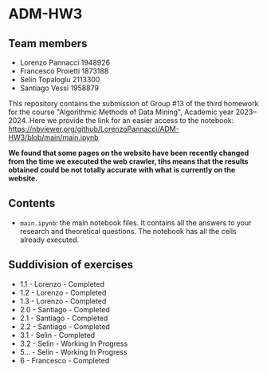 # ADM-HW3

## Team members
* Lorenzo Pannacci 1948926
* Francesco Proietti 1873188
* Selin Topaloglu 2113300
* Santiago Vessi 1958879

This repository contains the submission of Group #13 of the third homework for the course "Algorithmic Methods of Data Mining", Academic year 2023–2024.
Here we provide the link for an easier access to the notebook: https://nbviewer.org/github/LorenzoPannacci/ADM-HW3/blob/main/main.ipynb

**We found that some pages on the website have been recently changed from the time we executed the web crawler, tihs means that the results obtained could be not totally accurate with what is currently on the website.**

## Contents

* `main.ipynb`: the main notebook files. It contains all the answers to your research and theoretical questions. The notebook has all the cells already executed.

## Suddivision of exercises

* 1.1 - Lorenzo - Completed
* 1.2 - Lorenzo - Completed
* 1.3 - Lorenzo - Completed
* 2.0 - Santiago - Completed
* 2.1 - Santiago - Completed
* 2.2 - Santiago - Completed
* 3.1 - Selin - Completed
* 3.2 - Selin - Working In Progress
* 5... - Selin - Working In Progress
* 6 - Francesco - Completed
